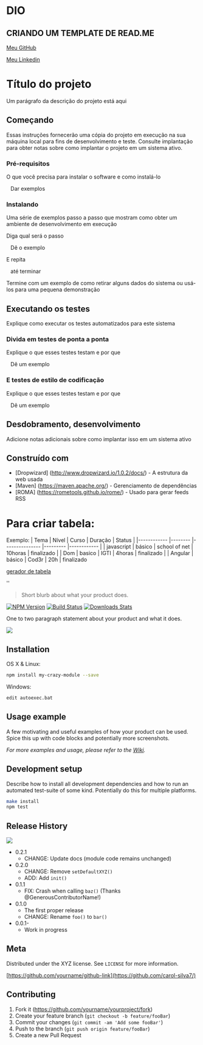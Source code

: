 # DIO
##  CRIANDO UM TEMPLATE DE READ.ME


[Meu  GitHub](https://github.com/carol-silva7/)

[Meu Linkedin](https://www.linkedin.com/in/carolineasilva/)

# Título do projeto

Um parágrafo da descrição do projeto está aqui

## Começando

Essas instruções fornecerão uma cópia do projeto em execução na sua máquina local para fins de desenvolvimento e teste. Consulte implantação para obter notas sobre como implantar o projeto em um sistema ativo.

### Pré-requisitos

O que você precisa para instalar o software e como instalá-lo

`` ``
Dar exemplos
`` ``

### Instalando

Uma série de exemplos passo a passo que mostram como obter um ambiente de desenvolvimento em execução

Diga qual será o passo

`` ``
Dê o exemplo
`` ``

E repita

`` ``
até terminar
`` ``

Termine com um exemplo de como retirar alguns dados do sistema ou usá-los para uma pequena demonstração

## Executando os testes

Explique como executar os testes automatizados para este sistema

### Divida em testes de ponta a ponta

Explique o que esses testes testam e por que

`` ``
Dê um exemplo
`` ``

### E testes de estilo de codificação

Explique o que esses testes testam e por que

`` ``
Dê um exemplo
`` ``

## Desdobramento, desenvolvimento

Adicione notas adicionais sobre como implantar isso em um sistema ativo

## Construído com

* [Dropwizard] (http://www.dropwizard.io/1.0.2/docs/) - A estrutura da web usada
* [Maven] (https://maven.apache.org/) - Gerenciamento de dependências
* [ROMA] (https://rometools.github.io/rome/) - Usado para gerar feeds RSS


# Para criar tabela:
Exemplo:
| Tema       	| Nível  	| Curso         	| Duração 	| Status     	|
|------------	|--------	|---------------	|---------	|------------	|
| javascript 	| básico 	| school of net 	| 10horas 	| finalizado 	|
| Dom        	| basico 	| IGTI          	| 4horas  	| finalizado 	|
| Angular    	| básico 	| Cod3r         	| 20h     	| finalizado 	

[gerador de tabela](https://www.tablesgenerator.com/markdown_tables)

''

> Short blurb about what your product does.

[![NPM Version][npm-image]][npm-url]
[![Build Status][travis-image]][travis-url]
[![Downloads Stats][npm-downloads]][npm-url]

One to two paragraph statement about your product and what it does.

![](header.png)

## Installation

OS X & Linux:

```sh
npm install my-crazy-module --save
```

Windows:

```sh
edit autoexec.bat
```

## Usage example

A few motivating and useful examples of how your product can be used. Spice this up with code blocks and potentially more screenshots.

_For more examples and usage, please refer to the [Wiki][wiki]._

## Development setup

Describe how to install all development dependencies and how to run an automated test-suite of some kind. Potentially do this for multiple platforms.

```sh
make install
npm test
```

## Release History
![](https://encrypted-tbn0.gstatic.com/images?q=tbn%3AANd9GcQv0stdmlShu6ME2IAoWYqeFWEw34Sg8lLZPqOAVHuMvUbVpNDH&usqp=CAU)
* 0.2.1
    * CHANGE: Update docs (module code remains unchanged)
* 0.2.0
    * CHANGE: Remove `setDefaultXYZ()`
    * ADD: Add `init()`
* 0.1.1
    * FIX: Crash when calling `baz()` (Thanks @GenerousContributorName!)
* 0.1.0
    * The first proper release
    * CHANGE: Rename `foo()` to `bar()`
* 0.0.1-
    * Work in progress

## Meta



Distributed under the XYZ license. See ``LICENSE`` for more information.

[https://github.com/yourname/github-link](https://github.com/carol-silva7/)
## Contributing

1. Fork it (<https://github.com/yourname/yourproject/fork>)
2. Create your feature branch (`git checkout -b feature/fooBar`)
3. Commit your changes (`git commit -am 'Add some fooBar'`)
4. Push to the branch (`git push origin feature/fooBar`)
5. Create a new Pull Request

<!-- Markdown link & img dfn's -->
[npm-image]: https://img.shields.io/npm/v/datadog-metrics.svg?style=flat-square
[npm-url]: https://npmjs.org/package/datadog-metrics
[npm-downloads]: https://img.shields.io/npm/dm/datadog-metrics.svg?style=flat-square
[travis-image]: https://img.shields.io/travis/dbader/node-datadog-metrics/master.svg?style=flat-square
[travis-url]: https://travis-ci.org/dbader/node-datadog-metrics
[wiki]: https://github.com/yourname/yourproject/wiki
